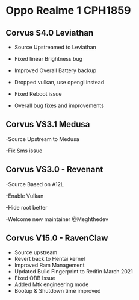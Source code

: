 # Oppo Realme 1 CPH1859

## Corvus S4.0 Leviathan

- Source Upstreamed to Leviathan

- Fixed linear Brightness bug

- Improved Overall Battery backup

- Dropped vulkan, use opengl instead

- Fixed Reboot issue

- Overall bug fixes and improvements


## Corvus VS3.1 Medusa

-Source Upstream to Medusa

-Fix Sms issue


## Corvus VS3.0 - Revenant 
-Source Based on A12L

-Enable Vulkan

-Hide root better

-Welcome new maintainer @Meghthedev

## Corvus V15.0 - RavenClaw
- Source upstream
- Revert back to Hentai kernel
- Improved Ram Management
- Updated Build Fingerprint to Redfin March 2021
- Fixed  OBB Issue
- Added Mtk engineering mode
- Bootup & Shutdown time improved
